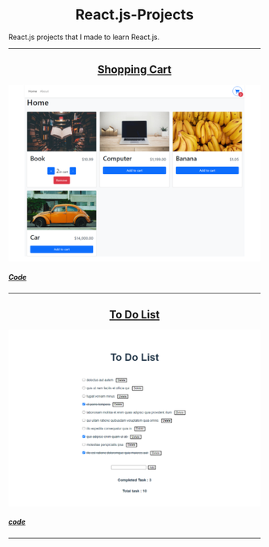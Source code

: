<div align="center"><h1> React.js-Projects </h1></div>
 <div>React.js projects that I made to learn React.js.</div>

---

<div align="center"><h2><a href="https://abhinav-6-shopping-cart.vercel.app/">Shopping Cart</a></h2></div>

<img src="./images/Shopping-Cart.png" alt="Shopping Cart Image"/>

##### [Code](./shopping-cart)

---

<div align="center"><h2><a href="https://to-do-list-abhinav-6.vercel.app/">To Do List</a></h2></div>
<img src="./images/To-Do-List.png" alt="To Do List Image" />

##### [code](./To-Do-List)

---
